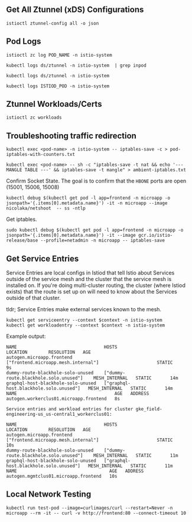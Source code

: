 ## Get All Ztunnel (xDS) Configurations

```
istioctl ztunnel-config all -o json
```


## Pod Logs

```
istioctl zc log POD_NAME -n istio-system
```

```
kubectl logs ds/ztunnel -n istio-system  | grep inpod
```

```
kubectl logs ds/ztunnel -n istio-system
```

```
kubectl logs ISTIOD_POD -n istio-system
```

## Ztunnel Workloads/Certs
```
istioctl zc workloads
```

## Troubleshooting traffic redirection

```
kubectl exec <pod-name> -n istio-system -- iptables-save -c > pod-iptables-with-counters.txt

kubectl exec <pod-name> -- sh -c "iptables-save -t nat && echo '--- MANGLE TABLE ---' && iptables-save -t mangle" > ambient-iptables.txt
```

Confirm Socket State. The goal is to confirm that the `HBONE` ports are open (15001, 15006, 15008)
```
kubectl debug $(kubectl get pod -l app=frontend -n microapp -o jsonpath='{.items[0].metadata.name}') -it -n microapp --image nicolaka/netshoot  -- ss -ntlp
```

Get iptables.
```
sudo kubectl debug $(kubectl get pod -l app=frontend -n microapp -o jsonpath='{.items[0].metadata.name}') -it --image gcr.io/istio-release/base --profile=netadmin -n microapp -- iptables-save
```

## Get Service Entries

Service Entries are local configs in Istiod that tell Istio about Services outside of the service mesh and the cluster that the service mesh is installed on. If you're doing multi-cluster routing, the cluster (where Istiod exists) that the route is set up on will need to know about the Services outside of that cluster.

tldr; Service Entries make external services known to the mesh.
```
kubectl get serviceentry --context $context -n istio-system
kubectl get workloadentry --context $context -n istio-system
```

Example output:
```
NAME                                 HOSTS                                    LOCATION        RESOLUTION   AGE
autogen.microapp.frontend            ["frontend.microapp.mesh.internal"]                      STATIC       9s
dummy-route-blackhole-solo-unused    ["dummy-route.blackhole.solo.unused"]    MESH_INTERNAL   STATIC       14m
graphql-host-blackhole-solo-unused   ["graphql-host.blackhole.solo.unused"]   MESH_INTERNAL   STATIC       14m
NAME                                     AGE   ADDRESS
autogen.workerclus01.microapp.frontend   8s    

Service entries and workload entries for cluster gke_field-engineering-us_us-central1_workerclus01:

NAME                                 HOSTS                                    LOCATION        RESOLUTION   AGE
autogen.microapp.frontend            ["frontend.microapp.mesh.internal"]                      STATIC       10s
dummy-route-blackhole-solo-unused    ["dummy-route.blackhole.solo.unused"]    MESH_INTERNAL   STATIC       11m
graphql-host-blackhole-solo-unused   ["graphql-host.blackhole.solo.unused"]   MESH_INTERNAL   STATIC       11m
NAME                                   AGE   ADDRESS
autogen.mgmtclus01.microapp.frontend   10s 
```

## Local Network Testing
```
kubectl run test-pod --image=curlimages/curl --restart=Never -n microapp --rm -it -- curl -v http://frontend:80 --connect-timeout 10
```